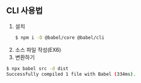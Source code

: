 ## CLI 사용법
1.  설치
    ```bash
    $ npm i -D @babel/core @babel/cli
    ```
2.  소스 파일 작성(EX6)
3.  변환하기
```bash
$ npx babel src -d dist
Successfully compiled 1 file with Babel (334ms).
```
